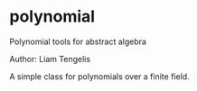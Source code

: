 # polynomial
Polynomial tools for abstract algebra 

Author: Liam Tengelis

A simple class for polynomials over a finite field.  
